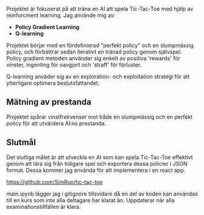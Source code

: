 Projektet är fokuserat på att träna en AI att spela Tic-Tac-Toe med hjälp av reinforcment learning. Jag använde mig av:

- **Policy Gradient Learning**  
- **Q-learning**

Projektet börjar med en fördefinierad "perfekt policy" och en slumpmässig policy, och förbättrar sedan iterativt en tränad policy genom självspel. Policy gradient metoden använder sig enkelt av positiva 'rewards' för vinster, ingenting för oavgjort och 'straff' för förluster.

Q-learning anväder sig av en exploration- och exploitation strategi för att ytterligare optimera beslutsfattandet.

## Mätning av prestanda
Projektet spårar vinstfrekvenser mot både en slumpmässig och en perfekt policy för att utvärdera AI:ns prestanda.

## Slutmål
Det slutliga målet är att utveckla en AI som kan spela Tic-Tac-Toe effektivt genom att lära sig från tidigare spel och exportera dessa policier i JSON format. Dessa kommer jag använda för att implementera i en react app.

https://github.com/SimRuo/tic-tac-toe

main.ipynb lägger jag i gitignore tillsvidare då en del av koden kan användas till en kurs som inte alla deltagare har klarat än. Uppdaterar när alla examinationstillfällen är klara.
